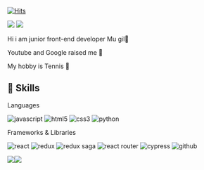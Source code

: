 [![Hits](https://hits.seeyoufarm.com/api/count/incr/badge.svg?url=https%3A%2F%2Fgithub.com%2Fgilmujjang&count_bg=%2361DAFB&title_bg=%235A5A5A&icon=react.svg&icon_color=%2361DAFB&title=hits&edge_flat=false)](https://github.com/gilmujjang)

<a href="https://velog.io/@alsanrlf" target="_blank"><img src="https://img.shields.io/badge/Velog-20c997?style=flat-square&logo=Vimeo&logoColor=white"/></a>
<a href="https://gilmujjang.develofolio.com/" target="_blank"><img src="https://img.shields.io/badge/portfolio-111111?style=flat-square&logo=notion&logoColor=white"/></a>

Hi i am junior front-end developer Mu gil:wave:

Youtube and Google raised me :baby:

My hobby is Tennis :tennis:

## :muscle: Skills

Languages

<p align="left">
<img alt="javascript" src="https://img.shields.io/badge/javascript-F7DF1E?style=for-the-badge&logo=javascript&logoColor=black">
<img alt="html5" src="https://img.shields.io/badge/html5-E34F26?style=for-the-badge&logo=html5&logoColor=black">
<img alt="css3" src="https://img.shields.io/badge/css3-1572B6?style=for-the-badge&logo=css3&logoColor=black">
<img alt="python" src="https://img.shields.io/badge/python-3776AB?style=for-the-badge&logo=python&logoColor=white">
</p>

Frameworks & Libraries

<p align="left">
<img alt="react" src="https://img.shields.io/badge/react-61DAFB?style=for-the-badge&logo=react&logoColor=black">
<img alt="redux" src="https://img.shields.io/badge/redux-764ABC?style=for-the-badge&logo=redux&logoColor=black">
<img alt="redux saga" src="https://img.shields.io/badge/redux saga-999999?style=for-the-badge&logo=reduxsaga&logoColor=black">
<img alt="react router" src="https://img.shields.io/badge/react router-CA4245?style=for-the-badge&logo=reactrouter&logoColor=white">
<img alt="cypress" src="https://img.shields.io/badge/cypress-17202C?style=for-the-badge&logo=cypress&logoColor=white">
<img alt="github" src="https://img.shields.io/badge/github-181717?style=for-the-badge&logo=github&logoColor=white">
</p>

<div style="display: flex;">
  <div>
    <img src="
      [![Solved.ac프로필](http://mazassumnida.wtf/api/v2/generate_badge?boj=alsanrlf)](https://solved.ac/alsanrlf)"/>
  </div>
  <div>
    <img src="https://github-readme-stats.vercel.app/api?username=gilmujjang&show_icons=true&theme=vue"/>
  </div>
</div>
